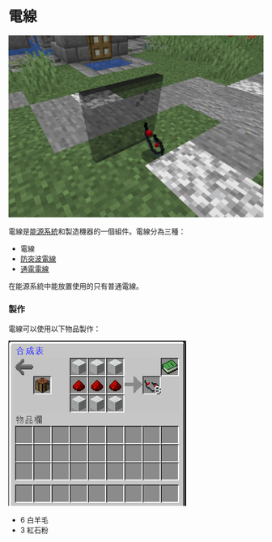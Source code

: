# 電線

![](<../../.gitbook/assets/image (4).png>)

電線是[能源系統](../../space/energy-systems.md)和製造機器的一個組件。電線分為三種：

* 電線
* [防突波電線](../../item/Surge-Proof-Wire.md)
* [通電電線](../../item/Energized-Wire.md)

在能源系統中能放置使用的只有普通電線。

### 製作

電線可以使用以下物品製作：

![](<../../.gitbook/assets/image (9).png>)

* 6 白羊毛
* 3 紅石粉
